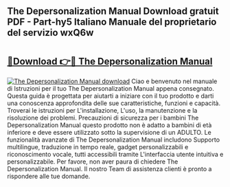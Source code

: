 ## The Depersonalization Manual Download gratuit PDF - Part-hy5 Italiano Manuale del proprietario del servizio wxQ6w

# <h2><a href="http://dffckak.blite.top/?on=The+Depersonalization+Manual">🔗Download 👉🔴 The Depersonalization Manual</a></h2>

[![The Depersonalization Manual download](https://i.imgur.com/lujVjoI.png)](http://dffckak.blite.top/?on=The+Depersonalization+Manual)
Ciao e benvenuto nel manuale di Istruzioni per il tuo The Depersonalization Manual appena consegnato. Questa guida è progettata per aiutarti a iniziare con il tuo prodotto e darti una conoscenza approfondita delle sue caratteristiche, funzioni e capacità. Troverai le istruzioni per L'installazione, L'uso, la manutenzione e la risoluzione dei problemi. Precauzioni di sicurezza per i bambini The Depersonalization Manual questo prodotto non è adatto a bambini di età inferiore e deve essere utilizzato sotto la supervisione di un ADULTO. Le funzionalità avanzate di The Depersonalization Manual includono Supporto multilingue, traduzione in tempo reale, gadget personalizzabili e riconoscimento vocale, tutti accessibili tramite L'interfaccia utente intuitiva e personalizzabile. Per favore, non aver paura di chiedere The Depersonalization Manual. Il nostro Team di assistenza clienti è pronto a rispondere alle tue domande.

